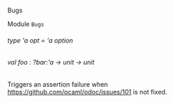 Bugs

Module  `` Bugs `` 

###### type 'a opt = 'a option

###### val foo : ?bar:'a -> unit -> unit

Triggers an assertion failure when https://github.com/ocaml/odoc/issues/101 is not fixed.

